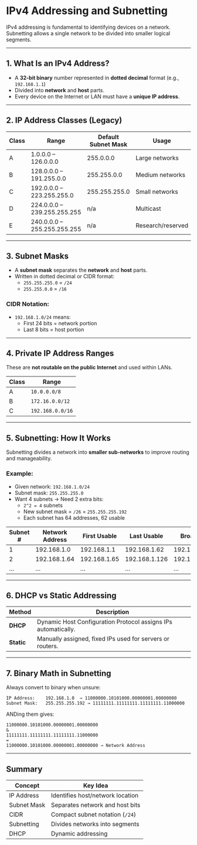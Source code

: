# IPv4 Addressing and Subnetting

IPv4 addressing is fundamental to identifying devices on a network. Subnetting allows a single network to be divided into smaller logical segments.

---

## 1. What Is an IPv4 Address?

- A **32-bit binary** number represented in **dotted decimal** format (e.g., `192.168.1.1`)
- Divided into **network** and **host** parts.
- Every device on the Internet or LAN must have a **unique IP address**.

---

## 2. IP Address Classes (Legacy)

| Class | Range         | Default Subnet Mask | Usage               |
|-------|---------------|---------------------|---------------------|
| A     | 1.0.0.0 – 126.0.0.0 | 255.0.0.0           | Large networks       |
| B     | 128.0.0.0 – 191.255.0.0 | 255.255.0.0       | Medium networks      |
| C     | 192.0.0.0 – 223.255.255.0 | 255.255.255.0   | Small networks       |
| D     | 224.0.0.0 – 239.255.255.255 | n/a           | Multicast            |
| E     | 240.0.0.0 – 255.255.255.255 | n/a           | Research/reserved    |

---

## 3. Subnet Masks

- A **subnet mask** separates the **network** and **host** parts.
- Written in dotted decimal or CIDR format:
  - `255.255.255.0` = `/24`
  - `255.255.0.0` = `/16`

### CIDR Notation:
- `192.168.1.0/24` means:
  - First 24 bits = network portion
  - Last 8 bits = host portion

---

## 4. Private IP Address Ranges

These are **not routable on the public Internet** and used within LANs.

| Class | Range               |
|-------|---------------------|
| A     | `10.0.0.0/8`        |
| B     | `172.16.0.0/12`     |
| C     | `192.168.0.0/16`    |

---

## 5. Subnetting: How It Works

Subnetting divides a network into **smaller sub-networks** to improve routing and manageability.

### Example:

- Given network: `192.168.1.0/24`
- Subnet mask: `255.255.255.0`
- Want 4 subnets → Need 2 extra bits:
  - `2^2 = 4` subnets
  - New subnet mask = `/26` = `255.255.255.192`
  - Each subnet has 64 addresses, 62 usable

| Subnet # | Network Address | First Usable | Last Usable | Broadcast |
|----------|------------------|---------------|-------------|-----------|
| 1        | 192.168.1.0      | 192.168.1.1   | 192.168.1.62 | 192.168.1.63 |
| 2        | 192.168.1.64     | 192.168.1.65  | 192.168.1.126| 192.168.1.127 |
| …        | …                | …             | …           | …         |

---

## 6. DHCP vs Static Addressing

| Method      | Description |
|-------------|-------------|
| **DHCP**    | Dynamic Host Configuration Protocol assigns IPs automatically. |
| **Static**  | Manually assigned, fixed IPs used for servers or routers. |

---

## 7. Binary Math in Subnetting

Always convert to binary when unsure:

```
IP Address:    192.168.1.0  → 11000000.10101000.00000001.00000000  
Subnet Mask:   255.255.255.192 → 11111111.11111111.11111111.11000000  
```

ANDing them gives:
```
11000000.10101000.00000001.00000000  
&  
11111111.11111111.11111111.11000000  
=  
11000000.10101000.00000001.00000000 → Network Address
```

---

## Summary

| Concept         | Key Idea                         |
|------------------|----------------------------------|
| IP Address       | Identifies host/network location |
| Subnet Mask      | Separates network and host bits  |
| CIDR             | Compact subnet notation (`/24`)  |
| Subnetting       | Divides networks into segments   |
| DHCP             | Dynamic addressing               |
